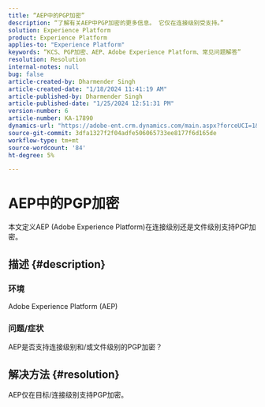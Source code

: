 ```yaml
---
title: “AEP中的PGP加密”
description: “了解有关AEP中PGP加密的更多信息。 它仅在连接级别受支持。”
solution: Experience Platform
product: Experience Platform
applies-to: "Experience Platform"
keywords: “KCS、PGP加密、AEP、Adobe Experience Platform、常见问题解答”
resolution: Resolution
internal-notes: null
bug: false
article-created-by: Dharmender Singh
article-created-date: "1/18/2024 11:41:19 AM"
article-published-by: Dharmender Singh
article-published-date: "1/25/2024 12:51:31 PM"
version-number: 6
article-number: KA-17890
dynamics-url: "https://adobe-ent.crm.dynamics.com/main.aspx?forceUCI=1&pagetype=entityrecord&etn=knowledgearticle&id=6e4a767d-f6b5-ee11-a569-6045bd0065b6"
source-git-commit: 3dfa1327f2f04adfe506065733ee8177f6d165de
workflow-type: tm+mt
source-wordcount: '84'
ht-degree: 5%

---
```


# AEP中的PGP加密


本文定义AEP (Adobe Experience Platform)在连接级别还是文件级别支持PGP加密。

## 描述 {#description}


### <b>环境</b>

Adobe Experience Platform (AEP)

### <b>问题/症状</b>

AEP是否支持连接级别和/或文件级别的PGP加密？


## 解决方法 {#resolution}


AEP仅在目标/连接级别支持PGP加密。
